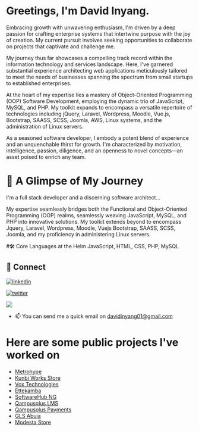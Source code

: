 # Greetings, I'm David Inyang. 

Embracing growth with unwavering enthusiasm, I'm driven by a deep passion for crafting enterprise systems that intertwine purpose with the joy of creation. My current pursuit involves seeking opportunities to collaborate on projects that captivate and challenge me.

My journey thus far showcases a compelling track record within the information technology and services landscape. Here, I've garnered substantial experience architecting web applications meticulously tailored to meet the needs of businesses spanning the spectrum from small startups to established enterprises.

At the heart of my expertise lies a mastery of Object-Oriented Programming (OOP) Software Development, employing the dynamic trio of JavaScript, MySQL, and PHP. My toolkit expands to encompass a versatile repertoire of technologies including jQuery, Laravel, Wordpress, Moodle, Vue.js, Bootstrap, SAASS, SCSS, Joomla, AWS, Linux systems, and the administration of Linux servers.

As a seasoned software developer, I embody a potent blend of experience and an unquenchable thirst for growth. I'm characterized by motivation, intelligence, passion, diligence, and an openness to novel concepts—an asset poised to enrich any team.

# 🚀 A Glimpse of My Journey

I'm a full stack developer and a discerning software architect...

My expertise seamlessly bridges both the Functional and Object-Oriented Programming (OOP) realms, seamlessly weaving JavaScript, MySQL, and PHP into innovative solutions. My toolkit extends beyond to encompass Jquery, Laravel, Wordpress, Moodle, Vuejs Bootstrap, SAASS, SCSS, Joomla, and my proficiency in administering Linux servers.

#🛠 Core Languages at the Helm
JavaScript, HTML, CSS, PHP, MySQL






## 🔗 Connect

[![linkedin](https://img.shields.io/badge/linkedin-0A66C2?style=for-the-badge&logo=linkedin&logoColor=white)](https://www.linkedin.com/in/thedavidinyang/)

[![twitter](https://img.shields.io/badge/twitter-1DA1F2?style=for-the-badge&logo=twitter&logoColor=white)](https://twitter.com/thedavidinyang)


![](https://komarev.com/ghpvc/?username=your-thedavidinyang&color=orange&label=-)

- 📫 You can send me a quick email on davidinyang01@gmail.com

# Here are some public projects I've worked on

- [Metrohype](https://metrohyp.com/)
- [Kunbi Works Store](https://kunbiworks.com/)
- [Vox Technologies](https://voxtechnologies.com/)
- [Ettekamba](https://ettekamba.com/)
- [SoftwareHub NG](https://softwarehub.ng/) 
- [Qampusplus LMS](https://qampusplms.com/)
- [Qampusplus Payments](https://payments.qampusplus.com/)
- [GLS Abuja](https://glsabuja.com/)
- [Modesta Store](https://new.modesta.com.ng/)


<!---
thedavidinyang/thedavidinyang is a ✨ special ✨ repository because its `README.md` (this file) appears on your GitHub profile.
You can click the Preview link to take a look at your changes.
--->
